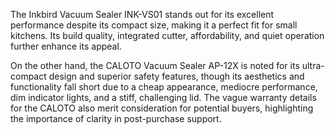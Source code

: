 The Inkbird Vacuum Sealer INK-VS01 stands out for its excellent performance despite its compact size, making it a perfect fit for small kitchens. Its build quality, integrated cutter, affordability, and quiet operation further enhance its appeal. 

On the other hand, the CALOTO Vacuum Sealer AP-12X is noted for its ultra-compact design and superior safety features, though its aesthetics and functionality fall short due to a cheap appearance, mediocre performance, dim indicator lights, and a stiff, challenging lid. The vague warranty details for the CALOTO also merit consideration for potential buyers, highlighting the importance of clarity in post-purchase support.
